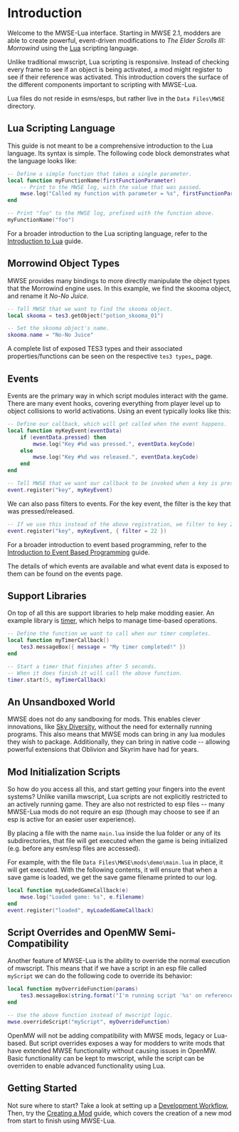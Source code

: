 
# Introduction

Welcome to the MWSE-Lua interface. Starting in MWSE 2.1, modders are able to create powerful, event-driven modifications to *The Elder Scrolls III: Morrowind* using the [Lua](https://www.lua.org/) scripting language.

Unlike traditional mwscript, Lua scripting is responsive. Instead of checking every frame to see if an object is being activated, a mod might register to see if their reference was activated. This introduction covers the surface of the different components important to scripting with MWSE-Lua.

Lua files do not reside in esms/esps, but rather live in the `Data Files\MWSE` directory.


## Lua Scripting Language

This guide is not meant to be a comprehensive introduction to the Lua language. Its syntax is simple. The following code block demonstrates what the language looks like:

```lua
-- Define a simple function that takes a single parameter.
local function myFunctionName(firstFunctionParameter)
    -- Print to the MWSE log, with the value that was passed.
    mwse.log("Called my function with parameter = %s", firstFunctionParameter)
end

-- Print "foo" to the MWSE log, prefixed with the function above.
myFunctionName("foo")
```

For a broader introduction to the Lua scripting language, refer to the [Introduction to Lua](../introduction-to-lua) guide. 

## Morrowind Object Types

MWSE provides many bindings to more directly manipulate the object types that the Morrowind engine uses. In this example, we find the skooma object, and rename it *No-No Juice*.

```lua
-- Tell MWSE that we want to find the skooma object.
local skooma = tes3.getObject("potion_skooma_01")

-- Set the skooma object's name.
skooma.name = "No-No Juice"
```

A complete list of exposed TES3 types and their associated properties/functions can be seen on the respective `tes3 types`_ page.


## Events

Events are the primary way in which script modules interact with the game. There are many event hooks, covering everything from player level up to object collisions to world activations. Using an event typically looks like this:

```lua
-- Define our callback, which will get called when the event happens.
local function myKeyEvent(eventData)
    if (eventData.pressed) then
        mwse.log("Key #%d was pressed.", eventData.keyCode)
    else
        mwse.log("Key #%d was released.", eventData.keyCode)
    end
end

-- Tell MWSE that we want our callback to be invoked when a key is pressed.
event.register("key", myKeyEvent)
```

We can also pass filters to events. For the key event, the filter is the key that was pressed/released.

```lua
-- If we use this instead of the above registration, we filter to key 22 (U).
event.register("key", myKeyEvent, { filter = 22 })
```

For a broader introduction to event based programming, refer to the [Introduction to Event Based Programming](../introduction-to-event-based-programming) guide.

The details of which events are available and what event data is exposed to them can be found on the events page.


## Support Libraries

On top of all this are support libraries to help make modding easier. An example library is [timer](../../apis/timer), which helps to manage time-based operations.

```lua
-- Define the function we want to call when our timer completes.
local function myTimerCallback()
    tes3.messageBox({ message = "My timer completed!" })
end

-- Start a timer that finishes after 5 seconds.
-- When it does finish it will call the above function.
timer.start(5, myTimerCallback)
```


## An Unsandboxed World

MWSE does not do any sandboxing for mods. This enables clever innovations, like [Sky Diversity](https://www.nexusmods.com/morrowind/mods/44345), without the need for externally running programs. This also means that MWSE mods can bring in any lua modules they wish to package. Additionally, they can bring in native code -- allowing powerful extensions that Oblivion and Skyrim have had for years.


## Mod Initialization Scripts

So how do you access all this, and start getting your fingers into the event systems? Unlike vanilla mwscript, Lua scripts are not explicitly restricted to an actively running game. They are also not restricted to esp files -- many MWSE-Lua mods do not require an esp (though may choose to see if an esp is active for an easier user experience).

By placing a file with the name `main.lua` inside the lua folder or any of its subdirectories, that file will get executed when the game is being initialized (e.g. before any esm/esp files are accessed).

For example, with the file `Data Files\MWSE\mods\demo\main.lua` in place, it will get executed. With the following contents, it will ensure that when a save game is loaded, we get the save game filename printed to our log.

```lua
local function myLoadedGameCallback(e)
    mwse.log("Loaded game: %s", e.filename)
end
event.register("loaded", myLoadedGameCallback)
```


## Script Overrides and OpenMW Semi-Compatibility

Another feature of MWSE-Lua is the ability to override the normal execution of mwscript. This means that if we have a script in an esp file called `myScript` we can do the following code to override its behavior:

```lua
local function myOverrideFunction(params)
    tes3.messageBox(string.format("I'm running script '%s' on reference '%s' from Lua, not mwscript!", params.script.id, params.reference.id))
end

-- Use the above function instead of mwscript logic.
mwse.overrideScript("myScript", myOverrideFunction)
```


OpenMW will not be adding compatibility with MWSE mods, legacy or Lua-based. But script overrides exposes a way for modders to write mods that have extended MWSE functionality without causing issues in OpenMW. Basic functionality can be kept to mwscript, while the script can be overriden to enable advanced functionality using Lua.


## Getting Started

Not sure where to start? Take a look at setting up a [Development Workflow](../development-workflows), Then, try the [Creating a Mod](../creating-a-mod) guide, which covers the creation of a new mod from start to finish using MWSE-Lua.
